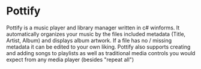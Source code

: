 # Pottify
Pottify is a music player and library manager written in c# winforms. It automatically organizes your music by the files included metadata (Title, Artist, Album) and displays album artwork. If a file has no / missing metadata it can be edited to your own liking. Pottify also supports creating and adding songs to playlists as well as traditional media controls you would expect from any media player (besides "repeat all")